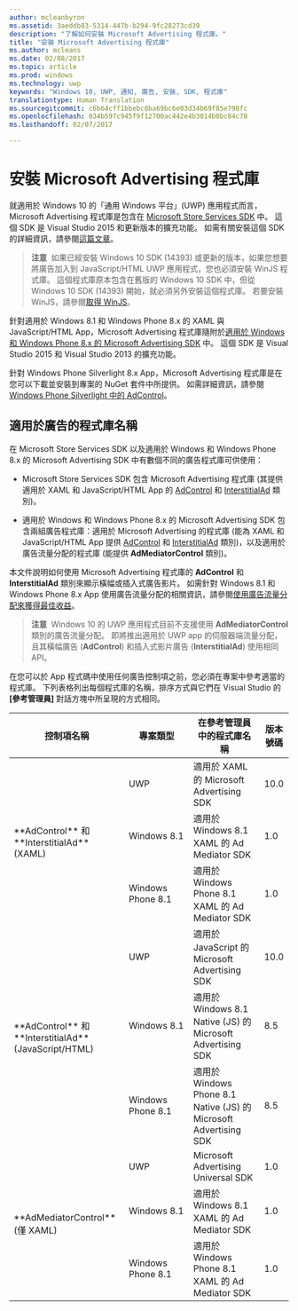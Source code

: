```yaml
---
author: mcleanbyron
ms.assetid: 3aeddb83-5314-447b-b294-9fc28273cd39
description: "了解如何安裝 Microsoft Advertising 程式庫。"
title: "安裝 Microsoft Advertising 程式庫"
ms.author: mcleans
ms.date: 02/08/2017
ms.topic: article
ms.prod: windows
ms.technology: uwp
keywords: "Windows 10, UWP, 通知, 廣告, 安裝, SDK, 程式庫"
translationtype: Human Translation
ms.sourcegitcommit: c6b64cff1bbebc8ba69bc6e03d34b69f85e798fc
ms.openlocfilehash: 034b597c945f9f12700ac442e4b3014b0bc84c78
ms.lasthandoff: 02/07/2017

---
```


# <a name="install-the-microsoft-advertising-libraries"></a>安裝 Microsoft Advertising 程式庫




就適用於 Windows 10 的「通用 Windows 平台」(UWP) 應用程式而言，Microsoft Advertising 程式庫是包含在 [Microsoft Store Services SDK](http://aka.ms/store-em-sdk) 中。 這個 SDK 是 Visual Studio 2015 和更新版本的擴充功能。 如需有關安裝這個 SDK 的詳細資訊，請參閱[這篇文章](microsoft-store-services-sdk.md)。

> **注意**&nbsp;&nbsp;如果已經安裝 Windows 10 SDK (14393) 或更新的版本，如果您想要將廣告加入到 JavaScript/HTML UWP 應用程式，您也必須安裝 WinJS 程式庫。 這個程式庫原本包含在舊版的 Windows 10 SDK 中，但從 Windows 10 SDK (14393) 開始，就必須另外安裝這個程式庫。 若要安裝 WinJS，請參閱[取得 WinJS](http://try.buildwinjs.com/download/GetWinJS/)。

針對適用於 Windows 8.1 和 Windows Phone 8.x 的 XAML 與 JavaScript/HTML App，Microsoft Advertising 程式庫隨附於[適用於 Windows 和 Windows Phone 8.x 的 Microsoft Advertising SDK](http://aka.ms/store-8-sdk) 中。 這個 SDK 是 Visual Studio 2015 和 Visual Studio 2013 的擴充功能。

針對 Windows Phone Silverlight 8.x App，Microsoft Advertising 程式庫是在您可以下載並安裝到專案的 NuGet 套件中所提供。 如需詳細資訊，請參閱 [Windows Phone Silverlight 中的 AdControl](adcontrol-in-windows-phone-silverlight.md)。

## <a name="library-names-for-advertising"></a>適用於廣告的程式庫名稱


在 Microsoft Store Services SDK 以及適用於 Windows 和 Windows Phone 8.x 的 Microsoft Advertising SDK 中有數個不同的廣告程式庫可供使用：

* Microsoft Store Services SDK 包含 Microsoft Advertising 程式庫 (其提供適用於 XAML 和 JavaScript/HTML App 的 [AdControl](https://msdn.microsoft.com/library/windows/apps/microsoft.advertising.winrt.ui.adcontrol.aspx) 和 [InterstitialAd](https://msdn.microsoft.com/library/windows/apps/microsoft.advertising.winrt.ui.interstitialad.aspx) 類別)。

* 適用於 Windows 和 Windows Phone 8.x 的 Microsoft Advertising SDK 包含兩組廣告程式庫：適用於 Microsoft Advertising 的程式庫 (能為 XAML 和 JavaScript/HTML App 提供 [AdControl](https://msdn.microsoft.com/library/windows/apps/microsoft.advertising.winrt.ui.adcontrol.aspx) 和 [InterstitialAd](https://msdn.microsoft.com/library/windows/apps/microsoft.advertising.winrt.ui.interstitialad.aspx) 類別)，以及適用於廣告流量分配的程式庫 (能提供 **AdMediatorControl** 類別)。

本文件說明如何使用 Microsoft Advertising 程式庫的 **AdControl** 和 **InterstitialAd** 類別來顯示橫幅或插入式廣告影片。 如需針對 Windows 8.1 和 Windows Phone 8.x App 使用廣告流量分配的相關資訊，請參閱[使用廣告流量分配來獲得最佳收益](https://msdn.microsoft.com/library/windows/apps/xaml/dn864359.aspx)。

>**注意**&nbsp;&nbsp;Windows 10 的 UWP 應用程式目前不支援使用 **AdMediatorControl** 類別的廣告流量分配。 即將推出適用於 UWP app 的伺服器端流量分配，且其橫幅廣告 (**AdControl**) 和插入式影片廣告 (**InterstitialAd**) 使用相同 API。

在您可以於 App 程式碼中使用任何廣告控制項之前，您必須在專案中參考適當的程式庫。 下列表格列出每個程式庫的名稱，排序方式與它們在 Visual Studio 的 **\[參考管理員\]** 對話方塊中所呈現的方式相同。


<table>
    <thead>
        <tr><th>控制項名稱</th><th>專案類型</th><th>在參考管理員中的程式庫名稱</th><th>版本號碼</th></tr>
    </thead>
    <tbody>
    <tr>
            <td rowspan="3">**AdControl** 和 **InterstitialAd** (XAML)</td>
            <td>UWP</td>
            <td>適用於 XAML 的 Microsoft Advertising SDK</td>
            <td>10.0</td>
        </tr>
        <tr>
            <td>Windows 8.1</td>
            <td>適用於 Windows 8.1 XAML 的 Ad Mediator SDK</td>
            <td>1.0</td>
        </tr>
        <tr>
            <td>Windows Phone 8.1</td>
            <td>適用於 Windows Phone 8.1 XAML 的 Ad Mediator SDK</td>
            <td>1.0</td>
        </tr>
    <tr>
            <td rowspan="3">**AdControl** 和 **InterstitialAd** (JavaScript/HTML)</td>
            <td>UWP</td>
            <td>適用於 JavaScript 的 Microsoft Advertising SDK</td>
            <td>10.0</td>
        </tr>
        <tr>
            <td>Windows 8.1</td>
            <td>適用於 Windows 8.1 Native (JS) 的 Microsoft Advertising SDK</td>
            <td>8.5</td>
        </tr>
        <tr>
            <td>Windows Phone 8.1</td>
            <td>適用於 Windows Phone 8.1 Native (JS) 的 Microsoft Advertising SDK</td>
            <td>8.5</td>
        </tr>
    <tr>
            <td rowspan="3">**AdMediatorControl** (僅 XAML)</td>
            <td>UWP</td>
            <td>Microsoft Advertising Universal SDK</td>
            <td>1.0</td>
        </tr>
        <tr>
            <td>Windows 8.1</td>
            <td>適用於 Windows 8.1 XAML 的 Ad Mediator SDK</td>
            <td>1.0</td>
        </tr>
        <tr>
            <td>Windows Phone 8.1</td>
            <td>適用於 Windows Phone 8.1 XAML 的 Ad Mediator SDK</td>
            <td>1.0</td>
        </tr>
    </tbody>
</table>

 

 

 

